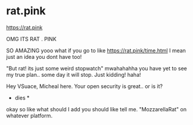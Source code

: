# rat.pink
https://rat.pink


OMG ITS RAT . PINK

SO AMAZING
yooo what if
you go to like https://rat.pink/time.html
I mean just an idea
you dont have too!

"But rat! its just some weird stopwatch" 
mwahahahha you have yet to see my true plan.. some day it will stop.
Just kidding! haha!


Hey VSuace, Micheal here.
Your open security is great.. or is it?
* dies *



okay so like what should I add
you should like tell me. "MozzarellaRat" on whatever platform.
